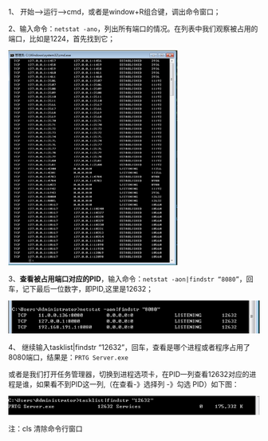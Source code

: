1、 开始—->运行—->cmd，或者是window+R组合键，调出命令窗口；



2、输入命令：`netstat -ano`，列出所有端口的情况。在列表中我们观察被占用的端口，比如是1224，首先找到它；

<img src="%E6%9F%A5%E7%9C%8B%E7%AB%AF%E5%8F%A3%E5%8D%A0%E7%94%A8%E5%92%8C%E8%BF%9B%E7%A8%8B.resource/image-20191223163112171.png" alt="image-20191223163112171" style="zoom:50%;" />

3、**查看被占用端口对应的PID**，输入命令：`netstat -aon|findstr “8080”`，回车，记下最后一位数字，即PID,这里是12632；

![image-20191223163222298](%E6%9F%A5%E7%9C%8B%E7%AB%AF%E5%8F%A3%E5%8D%A0%E7%94%A8%E5%92%8C%E8%BF%9B%E7%A8%8B.resource/image-20191223163222298.png)

4、 继续输入tasklist|findstr “12632”，回车，查看是哪个进程或者程序占用了8080端口，结果是：`PRTG Server.exe`

或者是我们打开任务管理器，切换到进程选项卡，在PID一列查看12632对应的进程是谁，如果看不到PID这一列,（在查看-》选择列 -》勾选 PID）如下图：

![image-20191223163448491](%E6%9F%A5%E7%9C%8B%E7%AB%AF%E5%8F%A3%E5%8D%A0%E7%94%A8%E5%92%8C%E8%BF%9B%E7%A8%8B.resource/image-20191223163448491.png)


注：cls 清除命令行窗口
